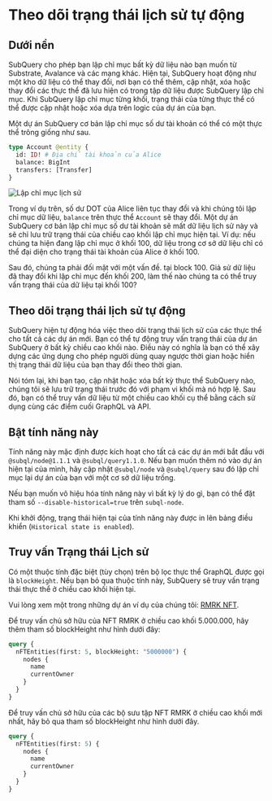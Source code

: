 # Theo dõi trạng thái lịch sử tự động

## Dưới nền

SubQuery cho phép bạn lập chỉ mục bất kỳ dữ liệu nào bạn muốn từ Substrate, Avalance và các mạng khác. Hiện tại, SubQuery hoạt động như một kho dữ liệu có thể thay đổi, nơi bạn có thể thêm, cập nhật, xóa hoặc thay đổi các thực thể đã lưu hiện có trong tập dữ liệu được SubQuery lập chỉ mục. Khi SubQuery lập chỉ mục từng khối, trạng thái của từng thực thể có thể được cập nhật hoặc xóa dựa trên logic của dự án của bạn.

Một dự án SubQuery cơ bản lập chỉ mục số dư tài khoản có thể có một thực thể trông giống như sau.

```graphql
type Account @entity {
  id: ID! # Địa chỉ tài khoản của Alice 
  balance: BigInt
  transfers: [Transfer]
}
```

![Lập chỉ mục lịch sử](/assets/img/historic_indexing.png)

Trong ví dụ trên, số dư DOT của Alice liên tục thay đổi và khi chúng tôi lập chỉ mục dữ liệu, `balance` trên thực thể `Account` sẽ thay đổi. Một dự án SubQuery cơ bản lập chỉ mục số dư tài khoản sẽ mất dữ liệu lịch sử này và sẽ chỉ lưu trữ trạng thái của chiều cao khối lập chỉ mục hiện tại. Ví dụ: nếu chúng ta hiện đang lập chỉ mục ở khối 100, dữ liệu trong cơ sở dữ liệu chỉ có thể đại diện cho trạng thái tài khoản của Alice ở khối 100.

Sau đó, chúng ta phải đối mặt với một vấn đề. tại block 100. Giả sử dữ liệu đã thay đổi khi lập chỉ mục đến khối 200, làm thế nào chúng ta có thể truy vấn trạng thái của dữ liệu tại khối 100?

## Theo dõi trạng thái lịch sử tự động

SubQuery hiện tự động hóa việc theo dõi trạng thái lịch sử của các thực thể cho tất cả các dự án mới. Bạn có thể tự động truy vấn trạng thái của dự án SubQuery ở bất kỳ chiều cao khối nào. Điều này có nghĩa là bạn có thể xây dựng các ứng dụng cho phép người dùng quay ngược thời gian hoặc hiển thị trạng thái dữ liệu của bạn thay đổi theo thời gian.

Nói tóm lại, khi bạn tạo, cập nhật hoặc xóa bất kỳ thực thể SubQuery nào, chúng tôi sẽ lưu trữ trạng thái trước đó với phạm vi khối mà nó hợp lệ. Sau đó, bạn có thể truy vấn dữ liệu từ một chiều cao khối cụ thể bằng cách sử dụng cùng các điểm cuối GraphQL và API.

## Bật tính năng này

Tính năng này mặc định được kích hoạt cho tất cả các dự án mới bắt đầu với `@subql/node@1.1.1` và `@subql/query1.1.0`. Nếu bạn muốn thêm nó vào dự án hiện tại của mình, hãy cập nhật `@subql/node` và `@subql/query` sau đó lập chỉ mục lại dự án của bạn với một cơ sở dữ liệu trống.

Nếu bạn muốn vô hiệu hóa tính năng này vì bất kỳ lý do gì, bạn có thể đặt tham số `--disable-historical=true` trên `subql-node`.

Khi khởi động, trạng thái hiện tại của tính năng này được in lên bảng điều khiển (`Historical state is enabled`).

## Truy vấn Trạng thái Lịch sử

Có một thuộc tính đặc biệt (tùy chọn) trên bộ lọc thực thể GraphQL được gọi là `blockHeight`. Nếu bạn bỏ qua thuộc tính này, SubQuery sẽ truy vấn trạng thái thực thể ở chiều cao khối hiện tại.

Vui lòng xem một trong những dự án ví dụ của chúng tôi: [RMRK NFT](https://explorer.subquery.network/subquery/subquery/rmrk-nft-historical).

Để truy vấn chủ sở hữu của NFT RMRK ở chiều cao khối 5.000.000, hãy thêm tham số blockHeight như hình dưới đây:

```graphql
query {
  nFTEntities(first: 5, blockHeight: "5000000") {
    nodes {
      name
      currentOwner
    }
  }
}
```

Để truy vấn chủ sở hữu của các bộ sưu tập NFT RMRK ở chiều cao khối mới nhất, hãy bỏ qua tham số blockHeight như hình dưới đây.

```graphql
query {
  nFTEntities(first: 5) {
    nodes {
      name
      currentOwner
    }
  }
}
```